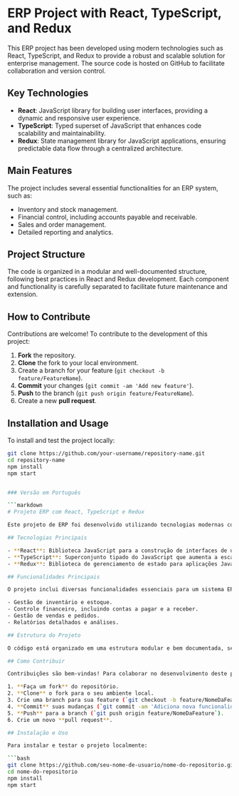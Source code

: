 # ERP Project with React, TypeScript, and Redux

This ERP project has been developed using modern technologies such as React, TypeScript, and Redux to provide a robust and scalable solution for enterprise management. The source code is hosted on GitHub to facilitate collaboration and version control.

## Key Technologies

- **React**: JavaScript library for building user interfaces, providing a dynamic and responsive user experience.
- **TypeScript**: Typed superset of JavaScript that enhances code scalability and maintainability.
- **Redux**: State management library for JavaScript applications, ensuring predictable data flow through a centralized architecture.

## Main Features

The project includes several essential functionalities for an ERP system, such as:

- Inventory and stock management.
- Financial control, including accounts payable and receivable.
- Sales and order management.
- Detailed reporting and analytics.

## Project Structure

The code is organized in a modular and well-documented structure, following best practices in React and Redux development. Each component and functionality is carefully separated to facilitate future maintenance and extension.

## How to Contribute

Contributions are welcome! To contribute to the development of this project:

1. **Fork** the repository.
2. **Clone** the fork to your local environment.
3. Create a branch for your feature (`git checkout -b feature/FeatureName`).
4. **Commit** your changes (`git commit -am 'Add new feature'`).
5. **Push** to the branch (`git push origin feature/FeatureName`).
6. Create a new **pull request**.

## Installation and Usage

To install and test the project locally:

```bash
git clone https://github.com/your-username/repository-name.git
cd repository-name
npm install
npm start


### Versão em Português

```markdown
# Projeto ERP com React, TypeScript e Redux

Este projeto de ERP foi desenvolvido utilizando tecnologias modernas como React, TypeScript e Redux para oferecer uma solução robusta e escalável para gestão empresarial. O código-fonte está hospedado no GitHub para facilitar colaborações e controle de versão.

## Tecnologias Principais

- **React**: Biblioteca JavaScript para a construção de interfaces de usuário, proporcionando uma experiência de usuário dinâmica e responsiva.
- **TypeScript**: Superconjunto tipado do JavaScript que aumenta a escalabilidade e a manutenibilidade do código.
- **Redux**: Biblioteca de gerenciamento de estado para aplicações JavaScript, garantindo um fluxo de dados previsível através de uma arquitetura centralizada.

## Funcionalidades Principais

O projeto inclui diversas funcionalidades essenciais para um sistema ERP, como:

- Gestão de inventário e estoque.
- Controle financeiro, incluindo contas a pagar e a receber.
- Gestão de vendas e pedidos.
- Relatórios detalhados e análises.

## Estrutura do Projeto

O código está organizado em uma estrutura modular e bem documentada, seguindo as melhores práticas no desenvolvimento com React e Redux. Cada componente e funcionalidade é cuidadosamente separado para facilitar a manutenção e a extensão futuras.

## Como Contribuir

Contribuições são bem-vindas! Para colaborar no desenvolvimento deste projeto:

1. **Faça um fork** do repositório.
2. **Clone** o fork para o seu ambiente local.
3. Crie uma branch para sua feature (`git checkout -b feature/NomeDaFeature`).
4. **Commit** suas mudanças (`git commit -am 'Adiciona nova funcionalidade'`).
5. **Push** para a branch (`git push origin feature/NomeDaFeature`).
6. Crie um novo **pull request**.

## Instalação e Uso

Para instalar e testar o projeto localmente:

```bash
git clone https://github.com/seu-nome-de-usuario/nome-do-repositorio.git
cd nome-do-repositorio
npm install
npm start
